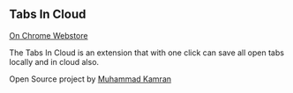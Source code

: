 Tabs In Cloud
-------
[1]: <https://github.com/smkamranqadri/tabs-in-cloud-chrome-extension>

[On Chrome Webstore]()

The Tabs In Cloud is an extension that with one click can save all open tabs locally and in cloud also.

Open Source project by [Muhammad Kamran](https://github.com/smkamranqadri)
